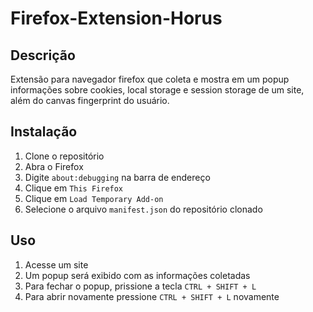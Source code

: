# Firefox-Extension-Horus

## Descrição

Extensão para navegador firefox que coleta e mostra em um popup informações sobre cookies, local storage e session storage de um site, além do canvas fingerprint do usuário.

## Instalação

1. Clone o repositório
2. Abra o Firefox
3. Digite `about:debugging` na barra de endereço
4. Clique em `This Firefox`
5. Clique em `Load Temporary Add-on`
6. Selecione o arquivo `manifest.json` do repositório clonado

## Uso

1. Acesse um site
2. Um popup será exibido com as informações coletadas
3. Para fechar o popup, prissione a tecla `CTRL + SHIFT + L`
4. Para abrir novamente pressione `CTRL + SHIFT + L` novamente

 
